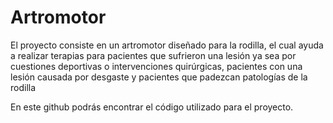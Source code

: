 # Artromotor

El proyecto consiste en un artromotor diseñado para la rodilla, el cual ayuda a
realizar terapias para pacientes que sufrieron una lesión ya sea por cuestiones
deportivas o intervenciones quirúrgicas, pacientes con una lesión causada por
desgaste y pacientes que padezcan patologías de la rodilla

En este github podrás encontrar el código utilizado para el proyecto.
